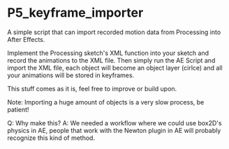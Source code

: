 P5_keyframe_importer
====================

A simple script that can import recorded motion data from Processing into After Effects.

Implement the Processing sketch's XML function into your sketch and record the animations to the XML file.
Then simply run the AE Script and import the XML file, each object will become an object layer (cirlce) and all your animations will be stored in keyframes.

This stuff comes as it is, feel free to improve or build upon. 

Note:
Importing a huge amount of objects is a very slow process, be patient!

Q: Why make this?
A: We needed a workflow where we could use box2D's physics in AE, people that work with the Newton plugin in AE will probably recognize this kind of method.
